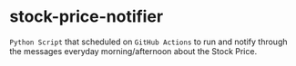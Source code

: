 # stock-price-notifier
`Python Script` that scheduled on `GitHub Actions` to run and notify through the messages everyday morning/afternoon about the Stock Price.
